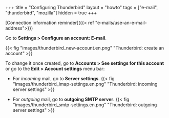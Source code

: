+++
title = "Configuring Thunderbird"
layout = "howto"
tags = ["e-mail", "thunderbird", "mozilla"]
hidden = true
+++

[Connection information reminder]({{< ref "e-mails/use-an-e-mail-address">}})

Go to **Settings > Configure an account: E-mail**.

{{< fig "images/thunderbird_new-account.en.png" "Thunderbird: create an account" >}}

To change it once created, go to **Accounts > See settings for this account** or go to the **Edit > Account settings** menu bar:

-   For *incoming* mail, go to **Server settings**.
    {{< fig "images/thunderbird_imap-settings.en.png" "Thunderbird: incoming server settings" >}}

-   For *outgoing* mail, go to **outgoing SMTP server**.
    {{< fig "images/thunderbird_smtp-settings.en.png" "Thunderbird: outgoing server settings" >}}
